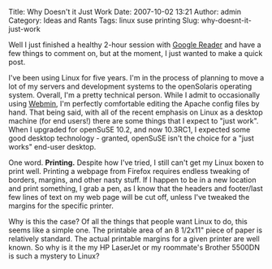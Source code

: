 Title: Why Doesn't it Just Work
Date: 2007-10-02 13:21
Author: admin
Category: Ideas and Rants
Tags: linux suse printing
Slug: why-doesnt-it-just-work

Well I just finished a healthy 2-hour session with [Google Reader][] and
have a few things to comment on, but at the moment, I just wanted to
make a quick post.

I've been using Linux for five years. I'm in the process of planning to
move a lot of my servers and development systems to the openSolaris
operating system. Overall, I'm a pretty technical person. While I admit
to occasionally using [Webmin][], I'm perfectly comfortable editing the
Apache config files by hand. That being said, with all of the recent
emphasis on Linux as a desktop machine (for end users!) there are some
things that I expect to "just work". When I upgraded for openSuSE 10.2,
and now 10.3RC1, I expected some good desktop technology - granted,
openSuSE isn't the choice for a "just works" end-user desktop.

One word. **Printing.** Despite how I've tried, I still can't get my
Linux boxen to print well. Printing a webpage from Firefox requires
endless tweaking of borders, margins, and other nasty stuff. If I happen
to be in a new location and print something, I grab a pen, as I know
that the headers and footer/last few lines of text on my web page will
be cut off, unless I've tweaked the margins for the specific printer.

Why is this the case? Of all the things that people want Linux to do,
this seems like a simple one. The printable area of an 8 1/2x11" piece
of paper is relatively standard. The actual printable margins for a
given printer are well known. So why is it the my HP LaserJet or my
roommate's Brother 5500DN is such a mystery to Linux?

  [Google Reader]: http://reader.google.com
  [Webmin]: http://www.webmin.com
